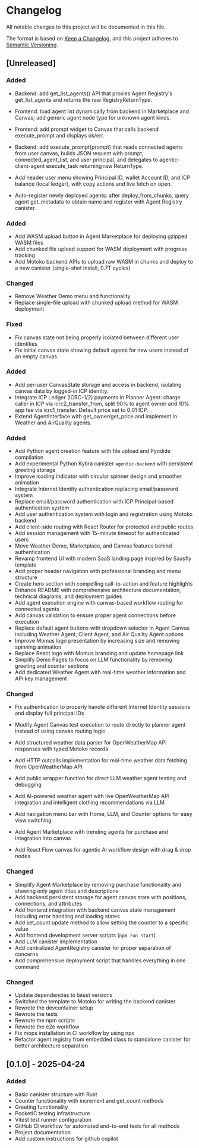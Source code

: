 # Changelog

All notable changes to this project will be documented in this file.

The format is based on [Keep a Changelog](https://keepachangelog.com/en/1.0.0/),
and this project adheres to [Semantic Versioning](https://semver.org/spec/v2.0.0.html).

## [Unreleased]

### Added

- Backend: add get_list_agents() API that proxies Agent Registry's get_list_agents and returns the raw RegistryReturnType.
- Frontend: load agent list dynamically from backend in Marketplace and Canvas; add generic agent node type for unknown agent kinds.
- Frontend: add prompt widget to Canvas that calls backend execute_prompt and displays ok/err.

- Backend: add execute_prompt(prompt) that reads connected agents from user canvas, builds JSON request with prompt, connected_agent_list, and user principal, and delegates to agentic-client-agent execute_task returning raw ReturnType.

- Add header user menu showing Principal ID, wallet Account ID, and ICP balance (local ledger), with copy actions and live fetch on open.

- Auto-register newly deployed agents: after deploy_from_chunks, query agent get_metadata to obtain name and register with Agent Registry canister.

### Added

- Add WASM upload button in Agent Marketplace for deploying gzipped WASM files
- Add chunked file upload support for WASM deployment with progress tracking
- Add Motoko backend APIs to upload raw WASM in chunks and deploy to a new canister (single-shot install, 0.7T cycles)

### Changed

- Remove Weather Demo menu and functionality
- Replace single-file upload with chunked upload method for WASM deployment

### Fixed

- Fix canvas state not being properly isolated between different user identities
- Fix initial canvas state showing default agents for new users instead of an empty canvas

### Added

- Add per-user CanvasState storage and access in backend, isolating canvas data by logged-in ICP identity.
- Integrate ICP Ledger (ICRC-1/2) payments in Planner Agent: charge caller in ICP via icrc2_transfer_from, split 90% to agent owner and 10% app fee via icrc1_transfer. Default price set to 0.01 ICP.
- Extend AgentInterface with get_owner/get_price and implement in Weather and AirQuality agents.

### Added

- Add Python agent creation feature with file upload and Pyodide compilation
- Add experimental Python Kybra canister `agentic-backend` with persistent greeting storage
- Improve loading indicator with circular spinner design and smoother animation
- Integrate Internet Identity authentication replacing email/password system
- Replace email/password authentication with ICP Principal-based authentication system
- Add user authentication system with login and registration using Motoko backend
- Add client-side routing with React Router for protected and public routes
- Add session management with 15-minute timeout for authenticated users
- Move Weather Demo, Marketplace, and Canvas features behind authentication
- Revamp frontend UI with modern SaaS landing page inspired by Saasfly template
- Add proper header navigation with professional branding and menu structure
- Create hero section with compelling call-to-action and feature highlights
- Enhance README with comprehensive architecture documentation, technical diagrams, and deployment guides
- Add agent execution engine with canvas-based workflow routing for connected agents
- Add canvas validation to ensure proper agent connections before execution
- Replace default agent buttons with dropdown selector in Agent Canvas including Weather Agent, Client Agent, and Air Quality Agent options
- Improve Momus logo presentation by increasing size and removing spinning animation
- Replace React logo with Momus branding and update homepage link
- Simplify Demo Pages to focus on LLM functionality by removing greeting and counter sections
- Add dedicated Weather Agent with real-time weather information and API key management

### Changed

- Fix authentication to properly handle different Internet Identity sessions and display full principal IDs
- Modify Agent Canvas test execution to route directly to planner agent instead of using canvas routing logic

- Add structured weather data parser for OpenWeatherMap API responses with typed Motoko records
- Add HTTP outcalls implementation for real-time weather data fetching from OpenWeatherMap API
- Add public wrapper function for direct LLM weather agent testing and debugging
- Add AI-powered weather agent with live OpenWeatherMap API integration and intelligent clothing recommendations via LLM
- Add navigation menu bar with Home, LLM, and Counter options for easy view switching
- Add Agent Marketplace with trending agents for purchase and integration into canvas
- Add React Flow canvas for agentic AI workflow design with drag & drop nodes

### Changed

- Simplify Agent Marketplace by removing purchase functionality and showing only agent titles and descriptions
- Add backend persistent storage for agent canvas state with positions, connections, and attributes
- Add frontend integration with backend canvas state management including error handling and loading states
- Add set_count update method to allow setting the counter to a specific value
- Add frontend development server scripts (`npm run start`)
- Add LLM canister implementation
- Add centralized AgentRegistry canister for proper separation of concerns
- Add comprehensive deployment script that handles everything in one command

### Changed

- Update dependencies to latest versions
- Switched the template to Motoko for writing the backend canister
- Rewrote the devcontainer setup
- Rewrote the tests
- Rewrote the npm scripts
- Rewrote the e2e workflow
- Fix mops installation in CI workflow by using npx
- Refactor agent registry from embedded class to standalone canister for better architecture separation

## [0.1.0] - 2025-04-24

### Added

- Basic canister structure with Rust
- Counter functionality with increment and get_count methods
- Greeting functionality
- PocketIC testing infrastructure
- Vitest test runner configuration
- GitHub CI workflow for automated end-to-end tests for all methods
- Project documentation
- Add custom instructions for github copilot
